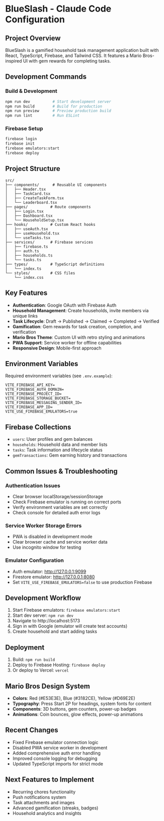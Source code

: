# BlueSlash - Claude Code Configuration

## Project Overview
BlueSlash is a gamified household task management application built with React, TypeScript, Firebase, and Tailwind CSS. It features a Mario Bros-inspired UI with gem rewards for completing tasks.

## Development Commands

### Build & Development
```bash
npm run dev          # Start development server
npm run build        # Build for production
npm run preview      # Preview production build
npm run lint         # Run ESLint
```

### Firebase Setup
```bash
firebase login
firebase init
firebase emulators:start
firebase deploy
```

## Project Structure
```
src/
├── components/      # Reusable UI components
│   ├── Header.tsx
│   ├── TaskCard.tsx
│   ├── CreateTaskForm.tsx
│   └── Leaderboard.tsx
├── pages/          # Route components
│   ├── Login.tsx
│   ├── Dashboard.tsx
│   └── HouseholdSetup.tsx
├── hooks/          # Custom React hooks
│   ├── useAuth.tsx
│   ├── useHousehold.tsx
│   └── useTasks.tsx
├── services/       # Firebase services
│   ├── firebase.ts
│   ├── auth.ts
│   ├── households.ts
│   └── tasks.ts
├── types/          # TypeScript definitions
│   └── index.ts
└── styles/         # CSS files
    └── index.css
```

## Key Features
- **Authentication**: Google OAuth with Firebase Auth
- **Household Management**: Create households, invite members via unique links
- **Task Lifecycle**: Draft → Published → Claimed → Completed → Verified
- **Gamification**: Gem rewards for task creation, completion, and verification
- **Mario Bros Theme**: Custom UI with retro styling and animations
- **PWA Support**: Service worker for offline capabilities
- **Responsive Design**: Mobile-first approach

## Environment Variables
Required environment variables (see `.env.example`):
```
VITE_FIREBASE_API_KEY=
VITE_FIREBASE_AUTH_DOMAIN=
VITE_FIREBASE_PROJECT_ID=
VITE_FIREBASE_STORAGE_BUCKET=
VITE_FIREBASE_MESSAGING_SENDER_ID=
VITE_FIREBASE_APP_ID=
VITE_USE_FIREBASE_EMULATORS=true
```

## Firebase Collections
- `users`: User profiles and gem balances
- `households`: Household data and member lists  
- `tasks`: Task information and lifecycle status
- `gemTransactions`: Gem earning history and transactions

## Common Issues & Troubleshooting

### Authentication Issues
- Clear browser localStorage/sessionStorage
- Check Firebase emulator is running on correct ports
- Verify environment variables are set correctly
- Check console for detailed auth error logs

### Service Worker Storage Errors
- PWA is disabled in development mode
- Clear browser cache and service worker data
- Use incognito window for testing

### Emulator Configuration
- Auth emulator: http://127.0.0.1:9099
- Firestore emulator: http://127.0.0.1:8080
- Set `VITE_USE_FIREBASE_EMULATORS=false` to use production Firebase

## Development Workflow
1. Start Firebase emulators: `firebase emulators:start`
2. Start dev server: `npm run dev`
3. Navigate to http://localhost:5173
4. Sign in with Google (emulator will create test accounts)
5. Create household and start adding tasks

## Deployment
1. Build: `npm run build`
2. Deploy to Firebase Hosting: `firebase deploy`
3. Or deploy to Vercel: `vercel`

## Mario Bros Design System
- **Colors**: Red (#E53E3E), Blue (#3182CE), Yellow (#D69E2E)
- **Typography**: Press Start 2P for headings, system fonts for content
- **Components**: 3D buttons, gem counters, power-up badges
- **Animations**: Coin bounces, glow effects, power-up animations

## Recent Changes
- Fixed Firebase emulator connection logic
- Disabled PWA service worker in development
- Added comprehensive auth error handling
- Improved console logging for debugging
- Updated TypeScript imports for strict mode

## Next Features to Implement
- Recurring chores functionality
- Push notifications system
- Task attachments and images
- Advanced gamification (streaks, badges)
- Household analytics and insights